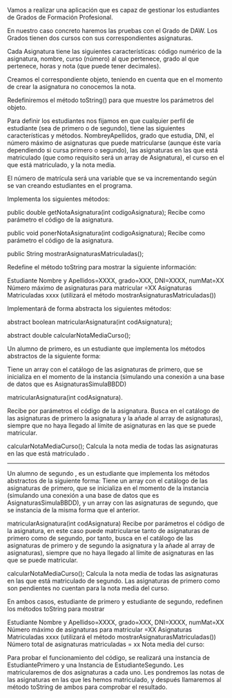 Vamos a realizar una aplicación que es capaz de gestionar los estudiantes de Grados de Formación Profesional. 

En nuestro caso concreto haremos las pruebas con el Grado de DAW. Los Grados tienen dos cursos con sus correspondientes asignaturas. 

Cada Asignatura tiene las siguientes características: código numérico de la asignatura, nombre, curso (número) al que pertenece, grado al que pertenece, horas y nota (que puede tener decimales). 

Creamos el correspondiente objeto, teniendo en cuenta que en el momento de crear la asignatura no conocemos la nota. 

Redefiniremos el método toString() para que muestre los parámetros del objeto. 

Para definir los estudiantes nos fijamos en que cualquier perfil de estudiante (sea de primero o de segundo), tiene las siguientes características y métodos. NombreyApellidos, grado que estudia, DNI, el número máximo de asignaturas que puede matricularse (aunque éste varía dependiendo si cursa primero o segundo), las asignaturas en las que está matriculado (que como requisito será un array de Asignatura), el curso en el que está matriculado, y la nota media. 

El número de matrícula será una variable que se va incrementando según se van creando estudiantes en el programa. 

Implementa los siguientes métodos: 

public double getNotaAsignatura(int codigoAsignatura); Recibe como parámetro el código de la asignatura. 

public void ponerNotaAsignatura(int codigoAsignatura); Recibe como parámetro el código de la asignatura. 

public String mostrarAsignaturasMatriculadas(); 

Redefine el método toString para mostrar la siguiente información: 

Estudiante Nombre y Apellidos=XXXX, grado=XXX, DNI=XXXX, numMat=XX Número máximo de asignaturas para matricular =XX Asignaturas Matriculadas xxxx (utilizará el método mostrarAsignaturasMatriculadas()) 

Implementará de forma abstracta los siguientes métodos:

abstract boolean matricularAsignatura(int codAsignatura); 

 abstract double calcularNotaMediaCurso(); 

Un alumno de primero, es un estudiante que implementa los métodos abstractos de la siguiente forma: 

Tiene un array con el catálogo de las asignaturas de primero, que se inicializa en el momento de la instancia (simulando una conexión a una base de datos que es AsignaturasSimulaBBDD) 

matricularAsignatura(int codAsignatura).

 Recibe por parámetros el código de la asignatura. Busca en el catálogo de las asignaturas de primero la asignatura y la añade al array de asignaturas), siempre que no haya llegado al límite de asignaturas en las que se puede matricular. 

calcularNotaMediaCurso(); Calcula la nota media de todas las asignaturas en las que está matriculado . 

*******

Un alumno de segundo , es un estudiante que implementa los métodos abstractos de la siguiente forma: Tiene un array con el catálogo de las asignaturas de primero, que se inicializa en el momento de la instancia (simulando una conexión a una base de datos que es AsignaturasSimulaBBDD), y un array con las asignaturas de segundo, que se instancia de la misma forma que el anterior. 

matricularAsignatura(int codAsignatura) Recibe por parámetros el código de la asignatura, en este caso puede matricularse tanto de asignaturas de primero como de segundo, por tanto, busca en el catálogo de las asignaturas de primero y de segundo la asignatura y la añade al array de asignaturas), siempre que no haya llegado al límite de asignaturas en las que se puede matricular. 

calcularNotaMediaCurso(); Calcula la nota media de todas las asignaturas en las que está matriculado de segundo. Las asignaturas de primero como son pendientes no cuentan para la nota media del curso. 

En ambos casos, estudiante de primero y estudiante de segundo, redefinen los métodos toString para mostrar 

Estudiante Nombre y Apellidso=XXXX, grado=XXX, DNI=XXXX, numMat=XX Número máximo de asignaturas para matricular =XX Asignaturas Matriculadas xxxx (utilizará el método mostrarAsignaturasMatriculadas()) Número total de asignaturas matriculadas = xx Nota media del curso: 

Para probar el funcionamiento del código, se realizará una instancia de EstudiantePrimero y una Instancia de EstudianteSegundo. Les matricularemos de dos asignaturas a cada uno. Les pondremos las notas de las asignaturas en las que les hemos matriculado, y después llamaremos al método toString de ambos para comprobar el resultado.

